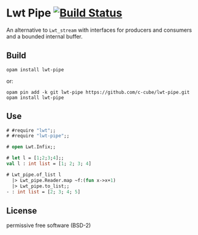 # Lwt Pipe  [![Build Status](https://travis-ci.org/c-cube/lwt-pipe.svg?branch=master)](https://travis-ci.org/c-cube/lwt-pipe)

An alternative to `Lwt_stream` with interfaces for producers and consumers
and a bounded internal buffer.

## Build

    opam install lwt-pipe

or:

    opam pin add -k git lwt-pipe https://github.com/c-cube/lwt-pipe.git
    opam install lwt-pipe

## Use

```ocaml
# #require "lwt";;
# #require "lwt-pipe";;

# open Lwt.Infix;;

# let l = [1;2;3;4];;
val l : int list = [1; 2; 3; 4]

# Lwt_pipe.of_list l
  |> Lwt_pipe.Reader.map ~f:(fun x->x+1)
  |> Lwt_pipe.to_list;;
- : int list = [2; 3; 4; 5]
```

## License

permissive free software (BSD-2)

